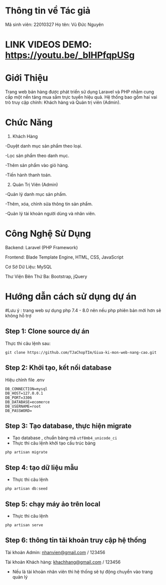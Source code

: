 # Thông tin về Tác giả
Mã sinh viên: 22010327
Họ tên: Vũ Đức Nguyên

# LINK VIDEOS DEMO: https://youtu.be/_bIHPfqpUSg

# Giới Thiệu

Trang web bán hàng được phát triển sử dụng Laravel và PHP nhằm cung cấp một nền tảng mua sắm trực tuyến hiệu quả. Hệ thống bao gồm hai vai trò truy cập chính: Khách hàng và Quản trị viên (Admin).

# Chức Năng

1. Khách Hàng

-Duyệt danh mục sản phẩm theo loại.

-Lọc sản phẩm theo danh mục.

-Thêm sản phẩm vào giỏ hàng.

-Tiến hành thanh toán.

2. Quản Trị Viên (Admin)

-Quản lý danh mục sản phẩm.

-Thêm, xóa, chỉnh sửa thông tin sản phẩm.

-Quản lý tài khoản người dùng và nhân viên.


# Công Nghệ Sử Dụng

Backend: Laravel (PHP Framework)

Frontend: Blade Template Engine, HTML, CSS, JavaScript

Cơ Sở Dữ Liệu: MySQL

Thư Viện Bên Thứ Ba: Bootstrap, jQuery

# Hướng dẫn cách sử dụng dự án
#Lưu ý : trang web sự dụng php 7.4 - 8.0 nên nếu php phiên bản mới hơn sẽ không hỗ trợ
## Step 1: Clone source dự án
Thực thi câu lệnh sau:
```
git clone https://github.com/TJaChopTIm/Giua-ki-mon-web-nang-cao.git
```

## Step 2: Khởi tạo, kết nối database
Hiệu chỉnh file .env
```
DB_CONNECTION=mysql
DB_HOST=127.0.0.1
DB_PORT=3306
DB_DATABASE=ecomerce
DB_USERNAME=root
DB_PASSWORD=
```

## Step 3: Tạo database, thực hiện migrate
- Tạo database <ecomerce>, chuẩn bảng mã `utf8mb4_unicode_ci`
- Thực thi câu lệnh khởi tạo cấu trúc bảng
```
php artisan migrate
```

## Step 4: tạo dữ liệu mẫu
- Thực thi câu lệnh
```
php artisan db:seed
```

## Step 5: chạy máy ảo trên local
- Thực thi câu lệnh
```
php artisan serve
```

## Step 6: thông tin tài khoản truy cập hệ thống
Tài khoản Admin:
nhanvien@gmail.com / 123456

Tài khoản Khách hàng:
khachhang@gmail.com / 123456

- Nếu là tài khoản nhân viên thì hệ thống sẽ tự động chuyển vào trang quản lý
